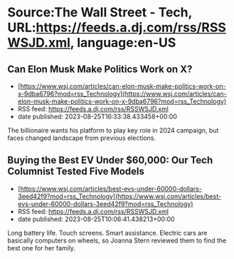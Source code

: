 # Source:The Wall Street - Tech, URL:https://feeds.a.dj.com/rss/RSSWSJD.xml, language:en-US

## Can Elon Musk Make Politics Work on X?
 - [https://www.wsj.com/articles/can-elon-musk-make-politics-work-on-x-9dba6796?mod=rss_Technology](https://www.wsj.com/articles/can-elon-musk-make-politics-work-on-x-9dba6796?mod=rss_Technology)
 - RSS feed: https://feeds.a.dj.com/rss/RSSWSJD.xml
 - date published: 2023-08-25T16:33:38.433458+00:00

The billionaire wants his platform to play key role in 2024 campaign, but faces changed landscape from previous elections.

## Buying the Best EV Under $60,000: Our Tech Columnist Tested Five Models
 - [https://www.wsj.com/articles/best-evs-under-60000-dollars-3eed42f9?mod=rss_Technology](https://www.wsj.com/articles/best-evs-under-60000-dollars-3eed42f9?mod=rss_Technology)
 - RSS feed: https://feeds.a.dj.com/rss/RSSWSJD.xml
 - date published: 2023-08-25T10:06:41.438213+00:00

Long battery life. Touch screens. Smart assistance. Electric cars are basically computers on wheels, so Joanna Stern reviewed them to find the best one for her family.


